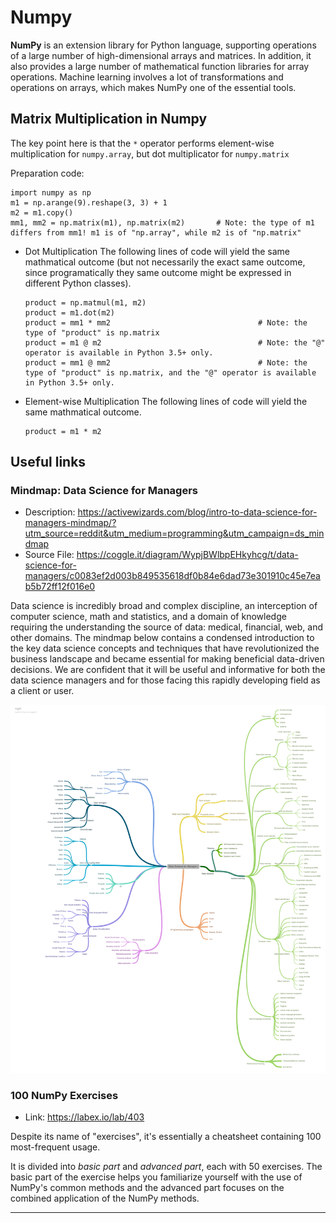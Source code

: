 # Numpy
**NumPy** is an extension library for Python language, supporting operations of a large number of high-dimensional arrays and matrices. In addition, it also provides a large number of mathematical function libraries for array operations. Machine learning involves a lot of transformations and operations on arrays, which makes NumPy one of the essential tools.

## Matrix Multiplication in Numpy

The key point here is that the `*` operator performs element-wise multiplication for `numpy.array`, but dot multiplicator for `numpy.matrix`

Preparation code:

    import numpy as np
    m1 = np.arange(9).reshape(3, 3) + 1                  
    m2 = m1.copy()
    mm1, mm2 = np.matrix(m1), np.matrix(m2)       # Note: the type of m1 differs from mm1! m1 is of "np.array", while m2 is of "np.matrix" 

* Dot Multiplication
    The following lines of code will yield the same mathmatical outcome (but not necessarily the exact same outcome, since programatically they same outcome might be expressed in different Python classes).

      product = np.matmul(m1, m2)
      product = m1.dot(m2)
      product = mm1 * mm2                                 # Note: the type of "product" is np.matrix
      product = m1 @ m2                                   # Note: the "@" operator is available in Python 3.5+ only.
      product = mm1 @ mm2                                 # Note: the type of "product" is np.matrix, and the "@" operator is available in Python 3.5+ only.
    
* Element-wise Multiplication
    The following lines of code will yield the same mathmatical outcome.

      product = m1 * m2

## Useful links

### Mindmap: Data Science for Managers ###
* Description: https://activewizards.com/blog/intro-to-data-science-for-managers-mindmap/?utm_source=reddit&utm_medium=programming&utm_campaign=ds_mindmap
* Source File: https://coggle.it/diagram/WypjBWlbpEHkyhcg/t/data-science-for-managers/c0083ef2d003b849535618df0b84e6dad73e301910c45e7eab5b72ff12f016e0

Data science is incredibly broad and complex discipline, an interception of computer science, math and statistics, and a domain of knowledge requiring the understanding the source of data: medical, financial, web, and other domains. The mindmap below contains a condensed introduction to the key data science concepts and techniques that have revolutionized the business landscape and became essential for making beneficial data-driven decisions. We are confident that it will be useful and informative for both the data science managers and for those facing this rapidly developing field as a client or user.

![Mindmap: data science for managers](./data-science-for-managers.png)


### 100 NumPy Exercises
* Link: https://labex.io/lab/403

Despite its name of "exercises", it's essentially a cheatsheet containing 100 most-frequent usage. 

It is divided into _basic part_ and _advanced part_, each with 50 exercises. The basic part of the exercise helps you familiarize yourself with the use of NumPy's common methods and the advanced part focuses on the combined application of the NumPy methods. 

<html><hr /></html>

